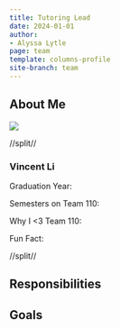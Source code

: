 ```yaml
---
title: Tutoring Lead
date: 2024-01-01
author:
- Alyssa Lytle
page: team
template: columns-profile
site-branch: team
---
```


## About Me
<img class="img-fluid" src="/static/profile-photos/vinceli.jpg"/>


//split//

### Vincent Li

Graduation Year: 

Semesters on Team 110: 

Why I <3 Team 110: 

Fun Fact: 

//split//

## Responsibilities



## Goals

